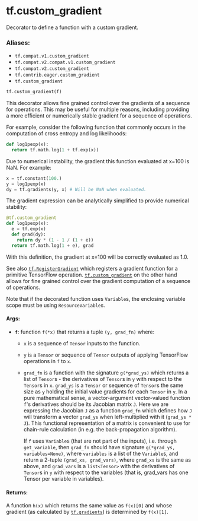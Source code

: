 <div itemscope itemtype="http://developers.google.com/ReferenceObject">
<meta itemprop="name" content="tf.custom_gradient" />
<meta itemprop="path" content="Stable" />
</div>

# tf.custom_gradient

Decorator to define a function with a custom gradient.

### Aliases:

* `tf.compat.v1.custom_gradient`
* `tf.compat.v2.compat.v1.custom_gradient`
* `tf.compat.v2.custom_gradient`
* `tf.contrib.eager.custom_gradient`
* `tf.custom_gradient`

``` python
tf.custom_gradient(f)
```

<!-- Placeholder for "Used in" -->

This decorator allows fine grained control over the gradients of a sequence
for operations.  This may be useful for multiple reasons, including providing
a more efficient or numerically stable gradient for a sequence of operations.

For example, consider the following function that commonly occurs in the
computation of cross entropy and log likelihoods:

```python
def log1pexp(x):
  return tf.math.log(1 + tf.exp(x))
```

Due to numerical instability, the gradient this function evaluated at x=100 is
NaN.  For example:

```python
x = tf.constant(100.)
y = log1pexp(x)
dy = tf.gradients(y, x) # Will be NaN when evaluated.
```

The gradient expression can be analytically simplified to provide numerical
stability:

```python
@tf.custom_gradient
def log1pexp(x):
  e = tf.exp(x)
  def grad(dy):
    return dy * (1 - 1 / (1 + e))
  return tf.math.log(1 + e), grad
```

With this definition, the gradient at x=100 will be correctly evaluated as
1.0.

See also <a href="../tf/RegisterGradient.md"><code>tf.RegisterGradient</code></a> which registers a gradient function for a
primitive TensorFlow operation. <a href="../tf/custom_gradient.md"><code>tf.custom_gradient</code></a> on the other hand allows
for fine grained control over the gradient computation of a sequence of
operations.

Note that if the decorated function uses `Variable`s, the enclosing variable
scope must be using `ResourceVariable`s.

#### Args:


* <b>`f`</b>: function `f(*x)` that returns a tuple `(y, grad_fn)` where:
   - `x` is a sequence of `Tensor` inputs to the function.
   - `y` is a `Tensor` or sequence of `Tensor` outputs of applying
     TensorFlow operations in `f` to `x`.
   - `grad_fn` is a function with the signature `g(*grad_ys)` which returns
     a list of `Tensor`s - the derivatives of `Tensor`s in `y` with respect
     to the `Tensor`s in `x`.  `grad_ys` is a `Tensor` or sequence of
     `Tensor`s the same size as `y` holding the initial value gradients for
     each `Tensor` in `y`. In a pure mathematical sense, a vector-argument
     vector-valued function `f`'s derivatives should be its Jacobian matrix
     `J`. Here we are expressing the Jacobian `J` as a function `grad_fn`
     which defines how `J` will transform a vector `grad_ys` when
     left-multiplied with it (`grad_ys * J`). This functional representation
     of a matrix is convenient to use for chain-rule calculation
     (in e.g. the back-propagation algorithm).

     If `f` uses `Variable`s (that are not part of the
     inputs), i.e. through `get_variable`, then `grad_fn` should have
     signature `g(*grad_ys, variables=None)`, where `variables` is a list of
     the `Variable`s, and return a 2-tuple `(grad_xs, grad_vars)`, where
     `grad_xs` is the same as above, and `grad_vars` is a `list<Tensor>`
     with the derivatives of `Tensor`s in `y` with respect to the variables
     (that is, grad_vars has one Tensor per variable in variables).


#### Returns:

A function `h(x)` which returns the same value as `f(x)[0]` and whose
gradient (as calculated by <a href="../tf/gradients.md"><code>tf.gradients</code></a>) is determined by `f(x)[1]`.
